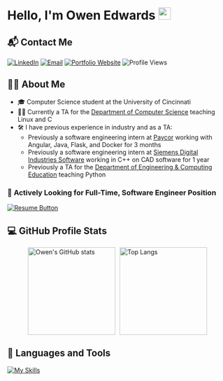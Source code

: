 # Hello, I'm Owen Edwards <img src="https://media.giphy.com/media/hvRJCLFzcasrR4ia7z/giphy.gif" width="28px" height="28px">

## 📬 Contact Me

[![LinkedIn](https://img.shields.io/badge/-LinkedIn-blue?style=flat&logo=Linkedin&logoColor=white)](https://www.linkedin.com/in/edwardoa/)
[![Email](https://img.shields.io/badge/-Email-%230077B3?style=flat&logo=gmail&logoColor=white)](mailto:edwardoa@mail.uc.edu)
[![Portfolio Website](https://img.shields.io/badge/Portfolio%20Website-4D8CFF?style=flat&logo=vercel)](https://owen-edwards.vercel.app/)
![Profile Views](https://komarev.com/ghpvc/?username=OwenAEdwards&color=FFA500)

## 👨‍💻 About Me

- 🎓 Computer Science student at the University of Cincinnati
- 👨‍🏫 Currently a TA for the [Department of Computer Science](https://ceas.uc.edu/academics/departments/computer-science.html) teaching Linux and C
- 🛠️ I have previous experience in industry and as a TA:
  - Previously a software engineering intern at [Paycor](https://www.paycor.com/) working with Angular, Java, Flask, and Docker for 3 months
  - Previously a software engineering intern at [Siemens Digital Industries Software](https://plm.sw.siemens.com/en-US/nx/) working in C++ on CAD software for 1 year
  - Previously a TA for the [Department of Engineering & Computing Education](https://ceas.uc.edu/academics/departments/engineering-education.html) teaching Python

### 💼 **Actively Looking for Full-Time, Software Engineer Position**

[![Resume Button](https://img.shields.io/badge/View%20My%20Resume-blue?style=for-the-badge)](./CS_Resume_Owen_Edwards.pdf)

## 💻 GitHub Profile Stats

<div style="display: flex; justify-content: center; gap: 10px;">
  <img src="https://github-readme-stats.vercel.app/api?username=OwenAEdwards&show_icons=true&theme=radical&hide_rank=true" alt="Owen's GitHub stats" style="height: 200px;" />
  <img src="https://github-readme-stats.vercel.app/api/top-langs/?username=OwenAEdwards&layout=compact&theme=radical" alt="Top Langs" style="height: 200px;" />
</div>

## 🧰 Languages and Tools

[![My Skills](https://skillicons.dev/icons?i=html,css,js,ts,java,py,bash,kotlin,dart,cpp,react,angular,svelte,nodejs,dotnet,flask,spring,materialui,tailwind,flutter,docker,kubernetes,aws,azure,linux,mongodb,mysql,postgres,notion,postman,idea,androidstudio,visualstudio&perline=11)](https://skillicons.dev)